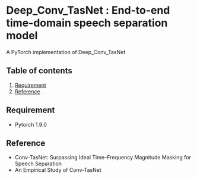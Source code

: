 # Deep_Conv_TasNet : End-to-end time-domain speech separation model
A PyTorch implementation of Deep_Conv_TasNet

## Table of contents
1. [Requirement](#re)
2. [Reference](#reference)

## Requirement <a name="re"></a>
* Pytorch 1.9.0

## Reference <a name="reference"></a>
* Conv-TasNet: Surpassing Ideal Time–Frequency Magnitude Masking for Speech Separation
* An Empirical Study of Conv-TasNet
